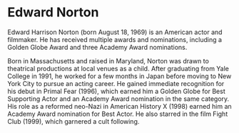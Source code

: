 # Edward Norton

Edward Harrison Norton (born August 18, 1969) is an American actor and filmmaker. He has received multiple awards and nominations, including a Golden Globe Award and three Academy Award nominations.

Born in Massachusetts and raised in Maryland, Norton was drawn to theatrical productions at local venues as a child. After graduating from Yale College in 1991, he worked for a few months in Japan before moving to New York City to pursue an acting career. He gained immediate recognition for his debut in Primal Fear (1996), which earned him a Golden Globe for Best Supporting Actor and an Academy Award nomination in the same category. His role as a reformed neo-Nazi in American History X (1998) earned him an Academy Award nomination for Best Actor. He also starred in the film Fight Club (1999), which garnered a cult following.